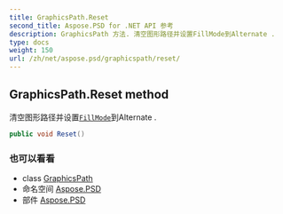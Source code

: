 ```yaml
---
title: GraphicsPath.Reset
second_title: Aspose.PSD for .NET API 参考
description: GraphicsPath 方法. 清空图形路径并设置FillMode到Alternate .
type: docs
weight: 150
url: /zh/net/aspose.psd/graphicspath/reset/
---
```

## GraphicsPath.Reset method

清空图形路径并设置[`FillMode`](../../fillmode/)到Alternate .

```csharp
public void Reset()
```

### 也可以看看

* class [GraphicsPath](../)
* 命名空间 [Aspose.PSD](../../graphicspath/)
* 部件 [Aspose.PSD](../../../)


